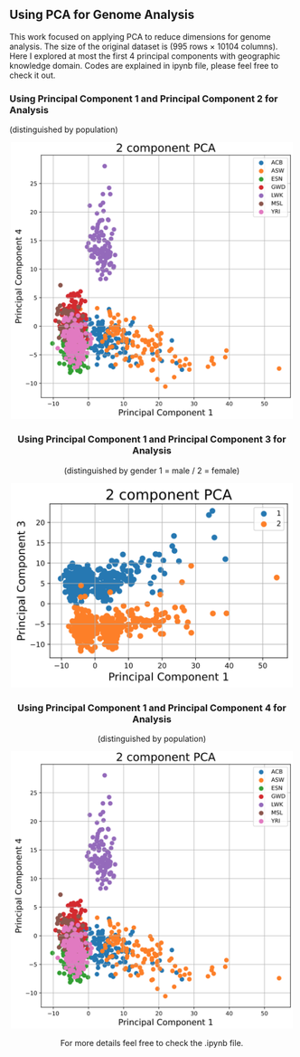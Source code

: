 ## Using PCA for Genome Analysis

This work focused on applying PCA to reduce dimensions for genome analysis. The size of the original dataset is (995 rows × 10104 columns). Here I explored at most the first 4 principal components with geographic knowledge domain. Codes are explained in ipynb file, please feel free to check it out.

### Using Principal Component 1 and Principal Component 2 for Analysis
(distinguished by population)
<div style="text-align:center"><img src="./Images/pic3.png" width="500">

### Using Principal Component 1 and Principal Component 3 for Analysis 
(distinguished by gender 1 = male / 2 = female)

<div style="text-align:center"><img src="./Images/pic2.png" width="500">

### Using Principal Component 1 and Principal Component 4 for Analysis 
(distinguished by population)

<div style="text-align:center"><img src="./Images/pic3.png" width="500">

For more details feel free to check the .ipynb file.
